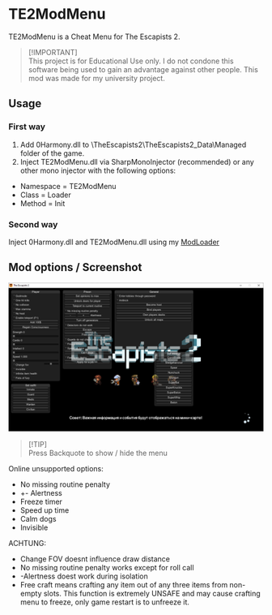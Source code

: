 # TE2ModMenu
TE2ModMenu is a Cheat Menu for The Escapists 2.
> [!IMPORTANT]\
> This project is for Educational Use only. I do not condone this software being used to gain an advantage against other people. This mod was made for my university project.
## Usage
### First way
1. Add 0Harmony.dll to \TheEscapists2\TheEscapists2_Data\Managed folder of the game.
2. Inject TE2ModMenu.dll via SharpMonoInjector (recommended) or any other mono injector with the following options:
- Namespace = TE2ModMenu
- Class = Loader
- Method = Init
### Second way
Inject 0Harmony.dll and TE2ModMenu.dll using my [ModLoader](https://github.com/Sacracia/ModLoader)
## Mod options / Screenshot
<p align="center">
   <img src="screenshot.png">
</p>

> [!TIP]\
> Press Backquote to show / hide the menu

Online unsupported options:
- No missing routine penalty
- +- Alertness
- Freeze timer
- Speed up time
- Calm dogs
- Invisible

ACHTUNG:
- Change FOV doesnt influence draw distance
- No missing routine penalty works except for roll call
- -Alertness doest work during isolation
- Free craft means crafting any item out of any three items from non-empty slots. This function is extremely UNSAFE and may cause crafting menu to freeze, only game restart is to unfreeze it. 